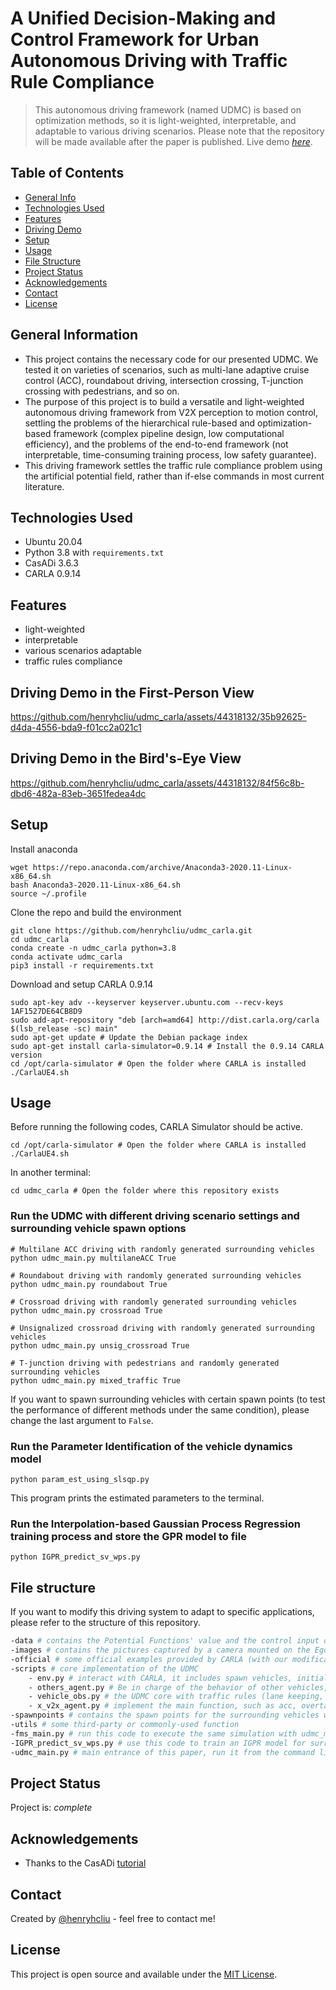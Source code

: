 # A Unified Decision-Making and Control Framework for Urban Autonomous Driving with Traffic Rule Compliance
> This autonomous driving framework (named UDMC) is based on optimization methods, so it is light-weighted, interpretable, and adaptable to various driving scenarios.
> Please note that the repository will be made available after the paper is published.
> Live demo [_here_](https://www.youtube.com/watch?v=Y2zW75wiC00).

## Table of Contents
* [General Info](#general-information)
* [Technologies Used](#technologies-used)
* [Features](#features)
* [Driving Demo](#driving-demo-in-the-first-person-view)
* [Setup](#setup)
* [Usage](#usage)
* [File Structure](#file-structure)
* [Project Status](#project-status)
* [Acknowledgements](#acknowledgements)
* [Contact](#contact)
* [License](#license)


## General Information
- This project contains the necessary code for our presented UDMC. We tested it on varieties of scenarios, such as multi-lane adaptive cruise control (ACC), roundabout driving, intersection crossing, T-junction crossing with pedestrians, and so on.
- The purpose of this project is to build a versatile and light-weighted autonomous driving framework from V2X perception to motion control, settling the problems of the hierarchical rule-based and optimization-based framework (complex pipeline design, low computational efficiency), and the problems of the end-to-end framework (not interpretable, time-consuming training process, low safety guarantee). 
- This driving framework settles the traffic rule compliance problem using the artificial potential field, rather than if-else commands in most current literature.
<!-- You don't have to answer all the questions - just the ones relevant to your project. -->


## Technologies Used
- Ubuntu 20.04
- Python 3.8 with `requirements.txt`
- CasADi 3.6.3
- CARLA 0.9.14


## Features
- light-weighted
- interpretable
- various scenarios adaptable
- traffic rules compliance


## Driving Demo in the First-Person View


https://github.com/henryhcliu/udmc_carla/assets/44318132/35b92625-d4da-4556-bda9-f01cc2a021c1

## Driving Demo in the Bird's-Eye View

https://github.com/henryhcliu/udmc_carla/assets/44318132/84f56c8b-dbd6-482a-83eb-3651fedea4dc


## Setup
Install anaconda
```Shell
wget https://repo.anaconda.com/archive/Anaconda3-2020.11-Linux-x86_64.sh
bash Anaconda3-2020.11-Linux-x86_64.sh
source ~/.profile
```

Clone the repo and build the environment
```Shell
git clone https://github.com/henryhcliu/udmc_carla.git
cd udmc_carla
conda create -n udmc_carla python=3.8
conda activate udmc_carla
pip3 install -r requirements.txt
```

Download and setup CARLA 0.9.14
```Shell
sudo apt-key adv --keyserver keyserver.ubuntu.com --recv-keys 1AF1527DE64CB8D9
sudo add-apt-repository "deb [arch=amd64] http://dist.carla.org/carla $(lsb_release -sc) main"
sudo apt-get update # Update the Debian package index
sudo apt-get install carla-simulator=0.9.14 # Install the 0.9.14 CARLA version
cd /opt/carla-simulator # Open the folder where CARLA is installed
./CarlaUE4.sh
```

## Usage
Before running the following codes, CARLA Simulator should be active.
```Shell
cd /opt/carla-simulator # Open the folder where CARLA is installed
./CarlaUE4.sh
```
In another terminal:
```Shell
cd udmc_carla # Open the folder where this repository exists
```
### Run the UDMC with different driving scenario settings and surrounding vehicle spawn options
```Shell 
# Multilane ACC driving with randomly generated surrounding vehicles
python udmc_main.py multilaneACC True

# Roundabout driving with randomly generated surrounding vehicles
python udmc_main.py roundabout True

# Crossroad driving with randomly generated surrounding vehicles
python udmc_main.py crossroad True

# Unsignalized crossroad driving with randomly generated surrounding vehicles
python udmc_main.py unsig_crossroad True

# T-junction driving with pedestrians and randomly generated surrounding vehicles
python udmc_main.py mixed_traffic True
```
If you want to spawn surrounding vehicles with certain spawn points (to test the performance of different methods under the same condition), please change the last argument to `False`.
### Run the Parameter Identification of the vehicle dynamics model
```Shell
python param_est_using_slsqp.py
```
This program prints the estimated parameters to the terminal.
### Run the Interpolation-based Gaussian Process Regression training process and store the GPR model to file
```Shell
python IGPR_predict_sv_wps.py
```

## File structure
If you want to modify this driving system to adapt to specific applications, please refer to the structure of this repository.
```bash
-data # contains the Potential Functions' value and the control input during autonomous driving
-images # contains the pictures captured by a camera mounted on the Ego Vehicle with T_s time step
-official # some official examples provided by CARLA (with our modification)
-scripts # core implementation of the UDMC
    - env.py # interact with CARLA, it includes spawn vehicles, initial visualization, and CARLA environment, etc.
    - others_agent.py # Be in charge of the behavior of other vehicles, like following the lane and changing lane
    - vehicle_obs.py # the UDMC core with traffic rules (lane keeping, not running to solid lane markings, not running a red light, etc)
    - x_v2x_agent.py # implement the main function, such as acc, overtaking, and parking
-spawnpoints # contains the spawn points for the surrounding vehicles when not using `random_spawn` mode
-utils # some third-party or commonly-used function
-fms_main.py # run this code to execute the same simulation with udmc_main.py, but the Ego Vehicle uses Finite State Machine to control its motion
-IGPR_predict_sv_wps.py # use this code to train an IGPR model for surrounding vehicles' motion from 15 pieces of history state record to 10 pieces of future state prediction.
-udmc_main.py # main entrance of this paper, run it from the command line with an augment (crossroad, multilaneACC, roundabout,...), before that you need to launch CarlaUE4 following the instruction above.
```

## Project Status
Project is: _complete_ 


## Acknowledgements
- Thanks to the CasADi [tutorial](https://web.casadi.org/docs/#nonlinear-programming)


## Contact
Created by [@henryhcliu](https://www.linkedin.com/in/haichaoliu) - feel free to contact me!


<!-- Optional -->
## License
This project is open source and available under the [MIT License](https://opensource.org/license/mit/).

<!-- You don't have to include all sections - just the one's relevant to your project -->
